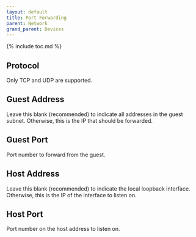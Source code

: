 ```yaml
---
layout: default
title: Port Forwarding
parent: Network
grand_parent: Devices
---
```

{% include toc.md %}

## Protocol
Only TCP and UDP are supported.

## Guest Address
Leave this blank (recommended) to indicate all addresses in the guest subnet. Otherwise, this is the IP that should be forwarded.

## Guest Port
Port number to forward from the guest.

## Host Address
Leave this blank (recommended) to indicate the local loopback interface. Otherwise, this is the IP of the interface to listen on.

## Host Port
Port number on the host address to listen on.
